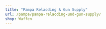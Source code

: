 ```yaml
---
title: "Pampa Relaoding & Gun Supply"
url: /pampa/pampa-relaoding-und-gun-supply/
shop: Waffen
---
```

